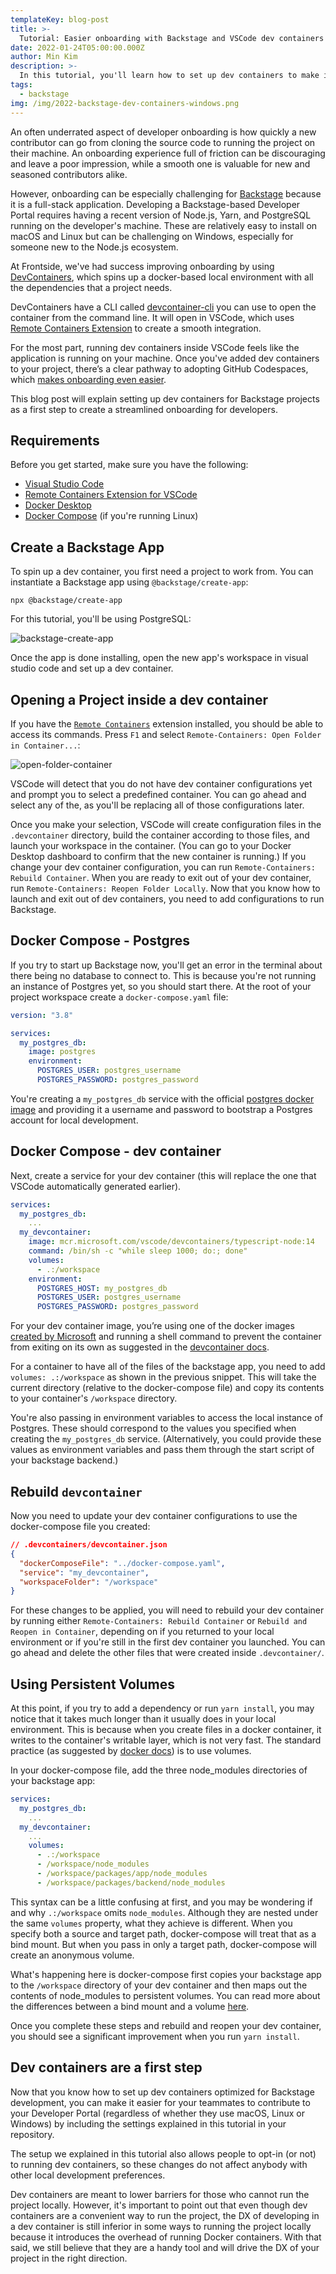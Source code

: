 ```yaml
---
templateKey: blog-post
title: >-
  Tutorial: Easier onboarding with Backstage and VSCode dev containers
date: 2022-01-24T05:00:00.000Z
author: Min Kim
description: >-
  In this tutorial, you'll learn how to set up dev containers to make it easier to onboard developers whether they use macOS or Windows. 
tags:
  - backstage
img: /img/2022-backstage-dev-containers-windows.png
---
```


An often underrated aspect of developer onboarding is how quickly a new contributor can go from cloning the source code to running the project on their machine. An onboarding experience full of friction can be discouraging and leave a poor impression, while a smooth one is valuable for new and seasoned contributors alike.

However, onboarding can be especially challenging for [Backstage](https://backstage.io/) because it is a full-stack application. Developing a Backstage-based Developer Portal requires having a recent version of Node.js, Yarn, and PostgreSQL running on the developer's machine. These are relatively easy to install on macOS and Linux but can be challenging on Windows, especially for someone new to the Node.js ecosystem.

At Frontside, we've had success improving onboarding by using [DevContainers](https://code.visualstudio.com/docs/remote/containers), which spins up a docker-based local environment with all the dependencies that a project needs. 

DevContainers have a CLI called [devcontainer-cli](https://code.visualstudio.com/docs/remote/devcontainer-cli) you can use to open the container from the command line. It will open in VSCode, which uses [Remote Containers Extension](https://marketplace.visualstudio.com/items?itemName=ms-vscode-remote.remote-containers) to create a smooth integration.

For the most part, running dev containers inside VSCode feels like the application is running on your machine. Once you've added dev containers to your project, there’s a clear pathway to adopting GitHub Codespaces, which [makes onboarding even easier](https://github.blog/2021-08-11-githubs-engineering-team-moved-codespaces/).

This blog post will explain setting up dev containers for Backstage projects as a first step to create a streamlined onboarding for developers.

## Requirements

Before you get started, make sure you have the following:

- [Visual Studio Code](https://code.visualstudio.com/Download)
- [Remote Containers Extension for VSCode](https://marketplace.visualstudio.com/items?itemName=ms-vscode-remote.remote-containers)
- [Docker Desktop](https://www.docker.com/products/docker-desktop)
- [Docker Compose](https://docs.docker.com/compose/install/) (if you're running Linux)

## Create a Backstage App

To spin up a dev container, you first need a project to work from. You can instantiate a Backstage app using `@backstage/create-app`:

```
npx @backstage/create-app
```

For this tutorial, you'll be using PostgreSQL:

![backstage-create-app](/img/2022-01-24-backstage-devcontainer/backstage-create-app.png)

Once the app is done installing, open the new app's workspace in visual studio code and set up a dev container.

## Opening a Project inside a dev container

If you have the [`Remote Containers`](https://marketplace.visualstudio.com/items?itemName=ms-vscode-remote.remote-containers) extension installed, you should be able to access its commands. Press `F1` and select `Remote-Containers: Open Folder in Container...`:

![open-folder-container](/img/2022-01-24-backstage-devcontainer/remote-containers-open.png)

VSCode will detect that you do not have dev container configurations yet and prompt you to select a predefined container. You can go ahead and select any of the, as you'll be replacing all of those configurations later.

Once you make your selection, VSCode will create configuration files in the `.devcontainer` directory, build the container according to those files, and launch your workspace in the container. (You can go to your Docker Desktop dashboard to confirm that the new container is running.)
If you change your dev container configuration, you can run `Remote-Containers: Rebuild Container`. When you are ready to exit out of your dev container, run `Remote-Containers: Reopen Folder Locally`.
Now that you know how to launch and exit out of dev containers, you need to add configurations to run Backstage.

## Docker Compose - Postgres

If you try to start up Backstage now, you'll get an error in the terminal about there being no database to connect to. This is because you're not running an instance of Postgres yet, so you should start there. At the root of your project workspace create a `docker-compose.yaml` file:

```yaml
version: "3.8"

services:
  my_postgres_db:
    image: postgres
    environment:
      POSTGRES_USER: postgres_username
      POSTGRES_PASSWORD: postgres_password
```

You're creating a `my_postgres_db` service with the official [postgres docker image](https://hub.docker.com/_/postgres) and providing it a username and password to bootstrap a Postgres account for local development.

## Docker Compose - dev container 

Next, create a service for your dev container (this will replace the one that VSCode automatically generated earlier).

```yaml
services:
  my_postgres_db:
    ...
  my_devcontainer:
    image: mcr.microsoft.com/vscode/devcontainers/typescript-node:14
    command: /bin/sh -c "while sleep 1000; do:; done"
    volumes:
      - .:/workspace
    environment:
      POSTGRES_HOST: my_postgres_db
      POSTGRES_USER: postgres_username
      POSTGRES_PASSWORD: postgres_password
```
For your dev container image, you’re using one of the docker images [created by Microsoft](https://hub.docker.com/_/microsoft-vscode-devcontainers) and running a shell command to prevent the container from exiting on its own as suggested in the [devcontainer docs](https://code.visualstudio.com/docs/remote/create-dev-container#_use-docker-compose).

For a container to have all of the files of the backstage app, you need to add `volumes: .:/workspace` as shown in the previous snippet. This will take the current directory (relative to the docker-compose file) and copy its contents to your container's `/workspace` directory.

You're also passing in environment variables to access the local instance of Postgres. These should correspond to the values you specified when creating the `my_postgres_db` service. (Alternatively, you could provide these values as environment variables and pass them through the start script of your backstage backend.)

## Rebuild `devcontainer`

Now you need to update your dev container configurations to use the docker-compose file you created:

```json
// .devcontainers/devcontainer.json
{
  "dockerComposeFile": "../docker-compose.yaml",
  "service": "my_devcontainer",
  "workspaceFolder": "/workspace"
}
```

For these changes to be applied, you will need to rebuild your dev container by running either `Remote-Containers: Rebuild Container` or `Rebuild and Reopen in Container`, depending on if you returned to your local environment or if you're still in the first dev container you launched. You can go ahead and delete the other files that were created inside `.devcontainer/`.

## Using Persistent Volumes

At this point, if you try to add a dependency or run `yarn install`, you may notice that it takes much longer than it usually does in your local environment. This is because when you create files in a docker container, it writes to the container's writable layer, which is not very fast. The standard practice (as suggested by [docker docs](https://docs.docker.com/storage/volumes/)) is to use volumes.

In your docker-compose file, add the three node_modules directories of your backstage app:

```yaml
services:
  my_postgres_db:
    ...
  my_devcontainer:
    ...
    volumes:
      - .:/workspace
      - /workspace/node_modules
      - /workspace/packages/app/node_modules
      - /workspace/packages/backend/node_modules
```

This syntax can be a little confusing at first, and you may be wondering if and why `.:/workspace` omits `node_modules`. Although they are nested under the same `volumes` property, what they achieve is different. When you specify both a source and target path, docker-compose will treat that as a bind mount. But when you pass in only a target path, docker-compose will create an anonymous volume.

What's happening here is docker-compose first copies your backstage app to the `/workspace` directory of your dev container and then maps out the contents of node_modules to persistent volumes. You can read more about the differences between a bind mount and a volume [here](https://docs.docker.com/storage/).

Once you complete these steps and rebuild and reopen your dev container, you should see a significant improvement when you run `yarn install`.

## Dev containers are a first step

Now that you know how to set up dev containers optimized for Backstage development, you can make it easier for your teammates to contribute to your Developer Portal (regardless of whether they use macOS, Linux or Windows) by including the settings explained in this tutorial in your repository.

The setup we explained in this tutorial also allows people to opt-in (or not) to running dev containers, so these changes do not affect anybody with other local development preferences.

Dev containers are meant to lower barriers for those who cannot run the project locally. However, it's important to point out that even though dev containers are a convenient way to run the project, the DX of developing in a dev container is still inferior in some ways to running the project locally because it introduces the overhead of running Docker containers. With that said, we still believe that they are a handy tool and will drive the DX of your project in the right direction. 
